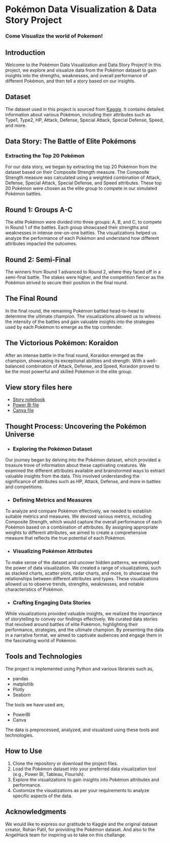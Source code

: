 # Pokémon Data Visualization & Data Story Project
### Come Visualize the world of Pokemon!

## Introduction
Welcome to the Pokémon Data Visualization and Data Story Project! In this project, we explore and visualize data from the Pokémon dataset to gain insights into the strengths, weaknesses, and overall performance of different Pokémon, and then tell a story based on our insights.

## Dataset
The dataset used in this project is sourced from [Kaggle](https://www.kaggle.com/datasets/rohanpatil63/pokemon-dataset). It contains detailed information about various Pokémon, including their attributes such as Type1, Type2, HP, Attack, Defense, Special Attack, Special Defense, Speed, and more.

## Data Story: The Battle of Elite Pokémons
### Extracting the Top 20 Pokémon
For our data story, we began by extracting the top 20 Pokémon from the dataset based on their Composite Strength measure. The Composite Strength measure was calculated using a weighted combination of Attack, Defense, Special Attack, Special Defense, and Speed attributes. These top 20 Pokémon were chosen as the elite group to compete in our simulated Pokémon battles.

## Round 1: Groups A-C
The elite Pokémon were divided into three groups: A, B, and C, to compete in Round 1 of the battles. Each group showcased their strengths and weaknesses in intense one-on-one battles. The visualizations helped us analyze the performance of each Pokémon and understand how different attributes impacted the outcomes.

## Round 2: Semi-Final
The winners from Round 1 advanced to Round 2, where they faced off in a semi-final battle. The stakes were higher, and the competition fiercer as the Pokémon strived to secure their position in the final round.

## The Final Round
In the final round, the remaining Pokémon battled head-to-head to determine the ultimate champion. The visualizations allowed us to witness the intensity of the battles and gain valuable insights into the strategies used by each Pokémon to emerge as the top contender.

## The Victorious Pokémon: Koraidon
After an intense battle in the final round, Koraidon emerged as the champion, showcasing its exceptional abilities and strength. With a well-balanced combination of Attack, Defense, and Speed, Koraidon proved to be the most powerful and skilled Pokémon in the elite group.

## View story files here
-  [Story notebook](https://colab.research.google.com/drive/1lMN3Nc2oIrUX2m_gumOTtxQl-DZBjZnu?usp=sharing#scrollTo=38kqWokuu3CL)
-  [Power Bi file](https://app.powerbi.com/view?r=eyJrIjoiMmYyMjdmNTAtYjFjNi00MjJiLTkwNzAtY2U0NWM5ODI2YzM0IiwidCI6ImRmODY3OWNkLWE4MGUtNDVkOC05OWFjLWM4M2VkN2ZmOTVhMCJ9&pageName=ReportSection)
-  [Canva file]()

## Thought Process: Uncovering the Pokémon Universe
- ### Exploring the Pokémon Dataset
Our journey began by delving into the Pokémon dataset, which provided a treasure trove of information about these captivating creatures. We examined the different attributes available and brainstormed ways to extract valuable insights from the data. This involved understanding the significance of attributes such as HP, Attack, Defense, and more in battles and competitions.

- ### Defining Metrics and Measures
To analyze and compare Pokémon effectively, we needed to establish suitable metrics and measures. We devised various metrics, including Composite Strength, which would capture the overall performance of each Pokémon based on a combination of attributes. By assigning appropriate weights to different attributes, we aimed to create a comprehensive measure that reflects the true potential of each Pokémon.

- ### Visualizing Pokémon Attributes
To make sense of the dataset and uncover hidden patterns, we employed the power of data visualization. We created a range of visualizations, such as stacked charts, scatter plots, radar charts, and more, to showcase the relationships between different attributes and types. These visualizations allowed us to observe trends, strengths, weaknesses, and notable characteristics of Pokémon.

- ### Crafting Engaging Data Stories
While visualizations provided valuable insights, we realized the importance of storytelling to convey our findings effectively. We curated data stories that revolved around battles of elite Pokémon, highlighting their performance, strategies, and the ultimate champion. By presenting the data in a narrative format, we aimed to captivate audiences and engage them in the fascinating world of Pokémon.

## Tools and Technologies

The project is implemented using Python and various libraries such as,

 - pandas 
 - matplotlib
 - Plotly
 - Seaborn
 
The tools we have used are,

 - PowerBI
 - Canva
 
 The data is preprocessed, analyzed, and visualized using these tools and technologies.

## How to Use
1. Clone the repository or download the project files.
2. Load the Pokémon dataset into your preferred data visualization tool (e.g., Power BI, Tableau, Flourish).
3. Explore the visualizations to gain insights into Pokémon attributes and performance.
4. Customize the visualizations as per your requirements to analyze specific aspects of the data.

## Acknowledgments
We would like to express our gratitude to Kaggle and the original dataset creator, Rohan Patil, for providing the Pokémon dataset. And also to the AngelHack team for inspiring us to take on this challange.
